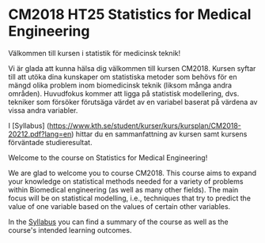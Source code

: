 # CM2018 HT25 Statistics for Medical Engineering

Välkommen till kursen i statistik för medicinsk teknik!

Vi är glada att kunna hälsa dig välkommen till kursen CM2018. Kursen syftar till att utöka dina kunskaper om statistiska metoder som behövs för en mängd olika problem inom biomedicinsk teknik (liksom många andra områden). Huvudfokus kommer att ligga på statistisk modellering, dvs. tekniker som försöker förutsäga värdet av en variabel baserat på värdena av vissa andra variabler.

I [Syllabus] (https://www.kth.se/student/kurser/kurs/kursplan/CM2018-20212.pdf?lang=en) hittar du en sammanfattning av kursen samt kursens förväntade studieresultat.



Welcome to the course on Statistics for Medical Engineering!

We are glad to welcome you to course CM2018. This course aims to expand your knowledge on statistical methods needed for a variety of problems within Biomedical engineering (as well as many other fields). The main focus will be on statistical modelling, i.e., techniques that try to predict the value of one variable based on the values of certain other variables.

In the [Syllabus](https://www.kth.se/student/kurser/kurs/kursplan/CM2018-20212.pdf?lang=en) you can find a summary of the course as well as the course's intended learning outcomes.
